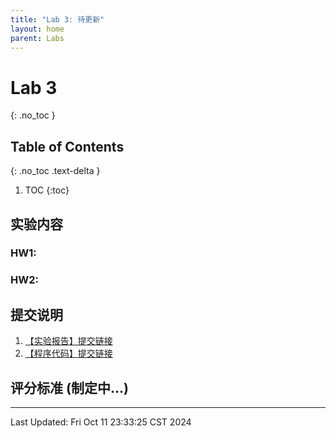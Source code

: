 ```yaml
---
title: "Lab 3: 待更新"
layout: home
parent: Labs
---
```


# Lab 3
{: .no_toc }

## Table of Contents
{: .no_toc .text-delta }

1. TOC
{:toc}

## 实验内容
### HW1: 

### HW2: 

## 提交说明

1. [【实验报告】提交链接](https://znas.cn/AppH5/share/collection?code=6lX86Ttcl3LxvVEw0FgZfcxRGwzJm1tEEXBv0c8A4Z6sxM7dtyc96tIfgrrGy6U3W&nid=KEYDEMJQGA2DCRKHGJBTS&mode=file&display=list&type=3)
2. [【程序代码】提交链接](https://znas.cn/AppH5/share/collection?code=6lX86Ttcl3LxvVEw0FgZfb7G7PWWuxsvsI9m33xhm2A2wUHdoVC4J2rm38bOkwDE9r0&nid=KEYDEMJQGA2DCRKHGJBTS&mode=file&display=list&type=3)

## 评分标准 (制定中...)

---

Last Updated: Fri Oct 11 23:33:25 CST 2024




